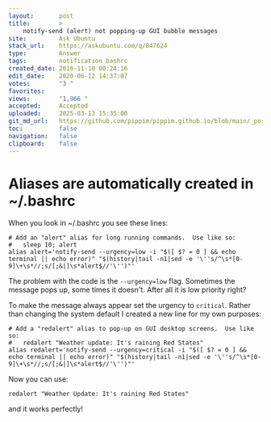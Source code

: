```yaml
---
layout:       post
title:        >
    notify-send (alert) not popping-up GUI bubble messages
site:         Ask Ubuntu
stack_url:    https://askubuntu.com/q/847624
type:         Answer
tags:         notification bashrc
created_date: 2016-11-10 00:24:16
edit_date:    2020-06-12 14:37:07
votes:        "3 "
favorites:    
views:        "1,966 "
accepted:     Accepted
uploaded:     2025-03-13 15:35:00
git_md_url:   https://github.com/pippim/pippim.github.io/blob/main/_posts/2016/2016-11-10-notify-send-_alert_-not-popping-up-GUI-bubble-messages.md
toc:          false
navigation:   false
clipboard:    false
---
```


# Aliases are automatically created in ~/.bashrc

When you look in ~/.bashrc you see these lines:

``` 
# Add an "alert" alias for long running commands.  Use like so:
#   sleep 10; alert
alias alert='notify-send --urgency=low -i "$([ $? = 0 ] && echo terminal || echo error)" "$(history|tail -n1|sed -e '\''s/^\s*[0-9]\+\s*//;s/[;&|]\s*alert$//'\'')"'
```

The problem with the code is the `--urgency=low` flag. Sometimes the message pops up, some times it doesn't. After all it is low priority right?

To make the message always appear set the urgency to `critical`. Rather than changing the system default I created a new line for my own purposes:

``` 
# Add a "redalert" alias to pop-up on GUI desktop screens.  Use like so:
#   redalert "Weather update: It's raining Red States"
alias redalert='notify-send --urgency=critical -i "$([ $? = 0 ] && echo terminal || echo error)" "$(history|tail -n1|sed -e '\''s/^\s*[0-9]\+\s*//;s/[;&|]\s*alert$//'\'')"'
```

Now you can use:

``` 
redalert "Weather Update: It's raining Red States"
```

and it works perfectly!
